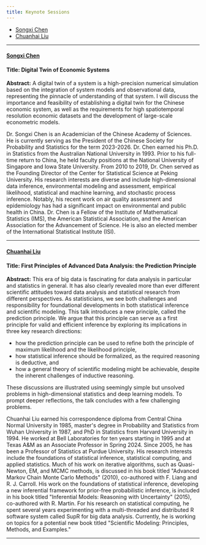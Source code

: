 ```yaml
---
title: Keynote Sessions
---
```


* <a href="#chen">Songxi Chen</a>
* <a href="#Liu">Chuanhai Liu</a>
  
------


<div class="row-fluid">

<h4 class="mb-3" id="chen"><a href="https://www.songxichen.com/"
target="_blank" rel="noopener">Songxi Chen</a></h4>

#### Title: Digital Twin of Economic Systems

<strong>Abstract:</strong> A digital twin of a system is a high-precision numerical simulation based on the integration of system models and observational data, representing the pinnacle of understanding of that system. I will discuss the importance and feasibility of establishing a digital twin for the Chinese economic system, as well as the requirements for high spatiotemporal resolution economic datasets and the development of large-scale econometric models. 


Dr. Songxi Chen is an Academician of the Chinese Academy of Sciences. He is currently serving as the President of the Chinese Society for Probability and Statistics for the term 2023-2026. Dr. Chen earned his Ph.D. in Statistics from the Australian National University in 1993. Prior to his full-time return to China, he held faculty positions at the National University of Singapore and Iowa State University. From 2010 to 2019, Dr. Chen served as the Founding Director of the Center for Statistical Science at Peking University. His research interests are diverse and include high-dimensional data inference, environmental modeling and assessment, empirical likelihood, statistical and machine learning, and stochastic process inference. Notably, his recent work on air quality assessment and epidemiology has had a significant impact on environmental and public health in China. Dr. Chen is a Fellow of the Institute of Mathematical Statistics (IMS), the American Statistical Association, and the American Association for the Advancement of Science. He is also an elected member of the International Statistical Institute (ISI).


</div>


------

<div class="row-fluid">

<h4 class="mb-3" id="Liu"><a href="https://www.stat.purdue.edu/~chuanhai/"
target="_blank" rel="noopener">Chuanhai Liu</a></h4>

#### Title: First Principles of Advanced Data Analysis: the Prediction Principle

<strong>Abstract:</strong> This era of big data is fascinating for data analysis in particular and statistics in general. It has also clearly revealed more than ever different scientific attitudes toward data analysis and statistical research from different perspectives. As statisticians, we see both challenges and responsibility for foundational developments in both statistical inference and scientific modeling. This talk introduces a new principle, called the prediction principle. We argue that this principle can serve as a first principle for valid and efficient inference by exploring its implications in three key research directions: 

+ how the prediction principle can be used to refine both the principle of maximum likelihood and the likelihood principle,
+ how statistical inference should be formalized, as the required reasoning is deductive, and
+ how a general theory of scientific modeling might be achievable, despite the inherent challenges of inductive reasoning.

These discussions are illustrated using seemingly simple but unsolved problems in high-dimensional statistics and deep learning models. To prompt deeper reflections, the talk concludes with a few challenging problems.


Chuanhai Liu earned his correspondence diploma from Central China Normal University in 1985, master's degree in Probability and Statistics from Wuhan University in 1987, and PhD in Statistics from Harvard University in 1994. He worked at Bell Laboratories for ten years starting in 1995 and at Texas A&M as an Associate Professor in Spring 2024. Since 2005, he has been a Professor of Statistics at Purdue University. His research interests include the foundations of statistical inference, statistical computing, and applied statistics. Much of his work on iterative algorithms, such as Quasi-Newton, EM, and MCMC methods, is discussed in his book titled "Advanced Markov Chain Monte Carlo Methods" (2010), co-authored with F. Liang and R. J. Carroll. His work on the foundations of statistical inference, developing a new inferential framework for prior-free probabilistic inference, is included in his book titled "Inferential Models: Reasoning with Uncertainty" (2015), co-authored with R. Martin. For his research on statistical computing, he spent several years experimenting with a multi-threaded and distributed R software system called SupR for big data analysis. Currently, he is working on topics for a potential new book titled "Scientific Modeling: Principles, Methods, and Examples."

</div>

------

